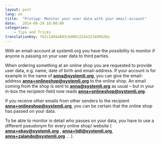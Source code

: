 ```yaml
---
layout: post
lang: en
title:  "Protipp: Monitor your user data with your email-account"
date:   2014-06-29 18:00:00
categories:
    - Tips and Tricks
translationKey: f62c1d04a083cbd861224e321499b26a
---
```


With an email-account at systemli.org you have the possibility to monitor if anyone is passing on your user data to third parties.

When ordering something at an online shop you are requested to provide user data, e.g. name, date of birth and email-address. If your account is for example in the name of **anna@systemli.org**, you can give the email-address **anna+onlineshop@systemli.org** to the online shop. An email coming from the shop is sent to **anna@systemli.org** as usual – but in your in-box the recipient-field now reads **anna+onlineshop@systemli.org**.

If you receive other emails from other senders to the recipient  **anna+onlineshop@systemli.org**, you can be certain that the online shop has passed on your data.

To be able to monitor in detail who passes on your data, you have to use a different pseudonym for every online shop/ website ( **anna+ebay@systemli.org** , **anna+lidl@systemli.org**, **anna+zalando@systemli.org** ... ).

